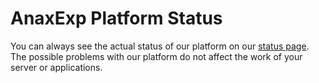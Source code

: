 # AnaxExp Platform Status

You can always see the actual status of our platform on our [status page](http://status.anaxexp.com). The possible problems with our platform do not affect the work of your server or applications.